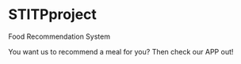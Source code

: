 # STITPproject
Food Recommendation System

You want us to recommend a meal for you? Then check our APP out! 
